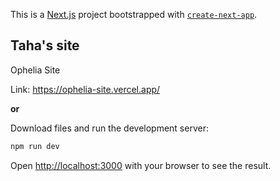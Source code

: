 This is a [Next.js](https://nextjs.org/) project bootstrapped with [`create-next-app`](https://github.com/vercel/next.js/tree/canary/packages/create-next-app).

## Taha's site

Ophelia Site

Link: https://ophelia-site.vercel.app/


**or**

Download files and run the development server:

```bash
npm run dev
```

Open [http://localhost:3000](http://localhost:3000) with your browser to see the result.



